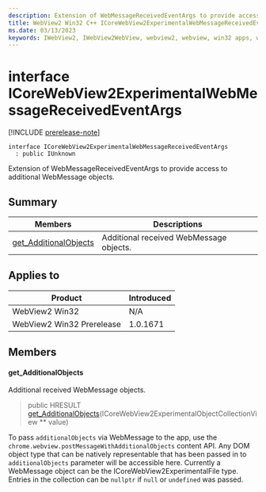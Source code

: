 ```yaml
---
description: Extension of WebMessageReceivedEventArgs to provide access to additional WebMessage objects.
title: WebView2 Win32 C++ ICoreWebView2ExperimentalWebMessageReceivedEventArgs
ms.date: 03/13/2023
keywords: IWebView2, IWebView2WebView, webview2, webview, win32 apps, win32, edge, ICoreWebView2, ICoreWebView2Controller, browser control, edge html, ICoreWebView2ExperimentalWebMessageReceivedEventArgs
---
```


# interface ICoreWebView2ExperimentalWebMessageReceivedEventArgs

[!INCLUDE [prerelease-note](../includes/prerelease-note.md)]

```
interface ICoreWebView2ExperimentalWebMessageReceivedEventArgs
  : public IUnknown
```

Extension of WebMessageReceivedEventArgs to provide access to additional WebMessage objects.

## Summary

 Members                        | Descriptions
--------------------------------|---------------------------------------------
[get_AdditionalObjects](#get_additionalobjects) | Additional received WebMessage objects.

## Applies to

Product                         | Introduced
--------------------------------|---------------------------------------------
WebView2 Win32            |    N/A
WebView2 Win32 Prerelease |    1.0.1671

## Members

#### get_AdditionalObjects

Additional received WebMessage objects.

> public HRESULT [get_AdditionalObjects](#get_additionalobjects)(ICoreWebView2ExperimentalObjectCollectionView ** value)

To pass `additionalObjects` via WebMessage to the app, use the `chrome.webview.postMessageWithAdditionalObjects` content API. Any DOM object type that can be natively representable that has been passed in to `additionalObjects` parameter will be accessible here. Currently a WebMessage object can be the ICoreWebView2ExperimentalFile type. Entries in the collection can be `nullptr` if `null` or `undefined` was passed.

